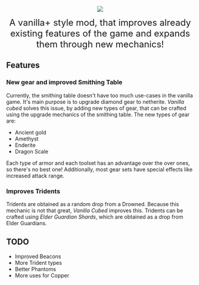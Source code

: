 <p align="center">
    <img src="https://user-images.githubusercontent.com/28957846/164294157-1a190ef9-7f34-402f-b740-edc957da7ad9.png">
</p>

<p align="center">
    <font size=5>
        A vanilla+ style mod, that improves already existing features of the game and expands them through new 
        mechanics!
    </font>
</p>


## Features

### New gear and improved Smithing Table

Currently, the smithing table doesn't have too much use-cases in the vanilla game. It's main purpose is to upgrade 
diamond gear to netherite. *Vanilla cubed* solves this issue, by adding new types of gear, that can be crafted using 
the upgrade mechanics of the smithing table. The new types of gear are:

- Ancient gold
- Amethyst
- Enderite
- Dragon Scale

Each type of armor and each toolset has an advantage over the over ones, so there's no best one! Additionally, most gear
sets have special effects like increased attack range.

### Improves Tridents

Tridents are obtained as a random drop from a Drowned. Because this mechanic is not that great, *Vanilla Cubed* improves 
this. Tridents can be crafted using *Elder Guardian Shards*, which are obtained as a drop from Elder Guardians.

## TODO

- Improved Beacons
- More Trident types
- Better Phantoms
- More uses for Copper